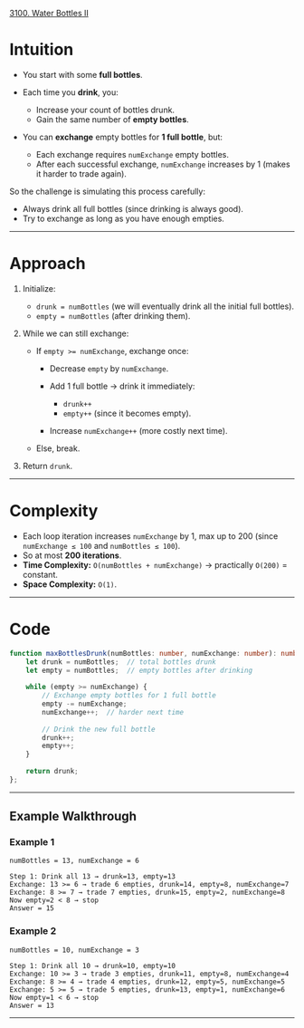 [3100. Water Bottles II](https://leetcode.com/problems/water-bottles-ii/)

# Intuition

* You start with some **full bottles**.
* Each time you **drink**, you:

  * Increase your count of bottles drunk.
  * Gain the same number of **empty bottles**.
* You can **exchange** empty bottles for **1 full bottle**, but:

  * Each exchange requires `numExchange` empty bottles.
  * After each successful exchange, `numExchange` increases by 1 (makes it harder to trade again).

So the challenge is simulating this process carefully:

* Always drink all full bottles (since drinking is always good).
* Try to exchange as long as you have enough empties.

---

# Approach

1. Initialize:

   * `drunk = numBottles` (we will eventually drink all the initial full bottles).
   * `empty = numBottles` (after drinking them).
2. While we can still exchange:

   * If `empty >= numExchange`, exchange once:

     * Decrease `empty` by `numExchange`.
     * Add 1 full bottle → drink it immediately:

       * `drunk++`
       * `empty++` (since it becomes empty).
     * Increase `numExchange++` (more costly next time).
   * Else, break.
3. Return `drunk`.

---

# Complexity

* Each loop iteration increases `numExchange` by 1, max up to 200 (since `numExchange ≤ 100` and `numBottles ≤ 100`).
* So at most **200 iterations**.
* **Time Complexity:** `O(numBottles + numExchange)` → practically `O(200)` = constant.
* **Space Complexity:** `O(1)`.

---

# Code

```typescript
function maxBottlesDrunk(numBottles: number, numExchange: number): number {
    let drunk = numBottles;  // total bottles drunk
    let empty = numBottles;  // empty bottles after drinking
    
    while (empty >= numExchange) {
        // Exchange empty bottles for 1 full bottle
        empty -= numExchange;
        numExchange++;  // harder next time
        
        // Drink the new full bottle
        drunk++;
        empty++;
    }
    
    return drunk;
};

```

---

## Example Walkthrough

### Example 1

```
numBottles = 13, numExchange = 6

Step 1: Drink all 13 → drunk=13, empty=13
Exchange: 13 >= 6 → trade 6 empties, drunk=14, empty=8, numExchange=7
Exchange: 8 >= 7 → trade 7 empties, drunk=15, empty=2, numExchange=8
Now empty=2 < 8 → stop
Answer = 15
```

### Example 2

```
numBottles = 10, numExchange = 3

Step 1: Drink all 10 → drunk=10, empty=10
Exchange: 10 >= 3 → trade 3 empties, drunk=11, empty=8, numExchange=4
Exchange: 8 >= 4 → trade 4 empties, drunk=12, empty=5, numExchange=5
Exchange: 5 >= 5 → trade 5 empties, drunk=13, empty=1, numExchange=6
Now empty=1 < 6 → stop
Answer = 13
```

---
